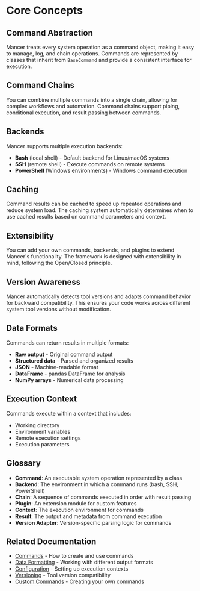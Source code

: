 # Core Concepts

## Command Abstraction
Mancer treats every system operation as a command object, making it easy to manage, log, and chain operations. Commands are represented by classes that inherit from `BaseCommand` and provide a consistent interface for execution.

## Command Chains
You can combine multiple commands into a single chain, allowing for complex workflows and automation. Command chains support piping, conditional execution, and result passing between commands.

## Backends
Mancer supports multiple execution backends:
- **Bash** (local shell) - Default backend for Linux/macOS systems
- **SSH** (remote shell) - Execute commands on remote systems
- **PowerShell** (Windows environments) - Windows command execution

## Caching
Command results can be cached to speed up repeated operations and reduce system load. The caching system automatically determines when to use cached results based on command parameters and context.

## Extensibility
You can add your own commands, backends, and plugins to extend Mancer's functionality. The framework is designed with extensibility in mind, following the Open/Closed principle.

## Version Awareness
Mancer automatically detects tool versions and adapts command behavior for backward compatibility. This ensures your code works across different system tool versions without modification.

## Data Formats
Commands can return results in multiple formats:
- **Raw output** - Original command output
- **Structured data** - Parsed and organized results
- **JSON** - Machine-readable format
- **DataFrame** - pandas DataFrame for analysis
- **NumPy arrays** - Numerical data processing

## Execution Context
Commands execute within a context that includes:
- Working directory
- Environment variables
- Remote execution settings
- Execution parameters

## Glossary
- **Command**: An executable system operation represented by a class
- **Backend**: The environment in which a command runs (bash, SSH, PowerShell)
- **Chain**: A sequence of commands executed in order with result passing
- **Plugin**: An extension module for custom features
- **Context**: The execution environment for commands
- **Result**: The output and metadata from command execution
- **Version Adapter**: Version-specific parsing logic for commands

## Related Documentation
- [Commands](user-guide/commands.md) - How to create and use commands
- [Data Formatting](user-guide/data-formatting.md) - Working with different output formats
- [Configuration](user-guide/configuration.md) - Setting up execution contexts
- [Versioning](user-guide/versioning-compatibility.md) - Tool version compatibility
- [Custom Commands](extending/custom-commands.md) - Creating your own commands
